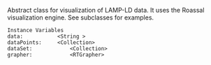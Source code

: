 Abstract class for visualization of LAMP-LD data. It uses the Roassal visualization engine.
See subclasses for examples.

    Instance Variables
	data:			<String >
	dataPoints:		<Collection>
	dataSet:			<Collection>
	grapher:			<RTGrapher>

